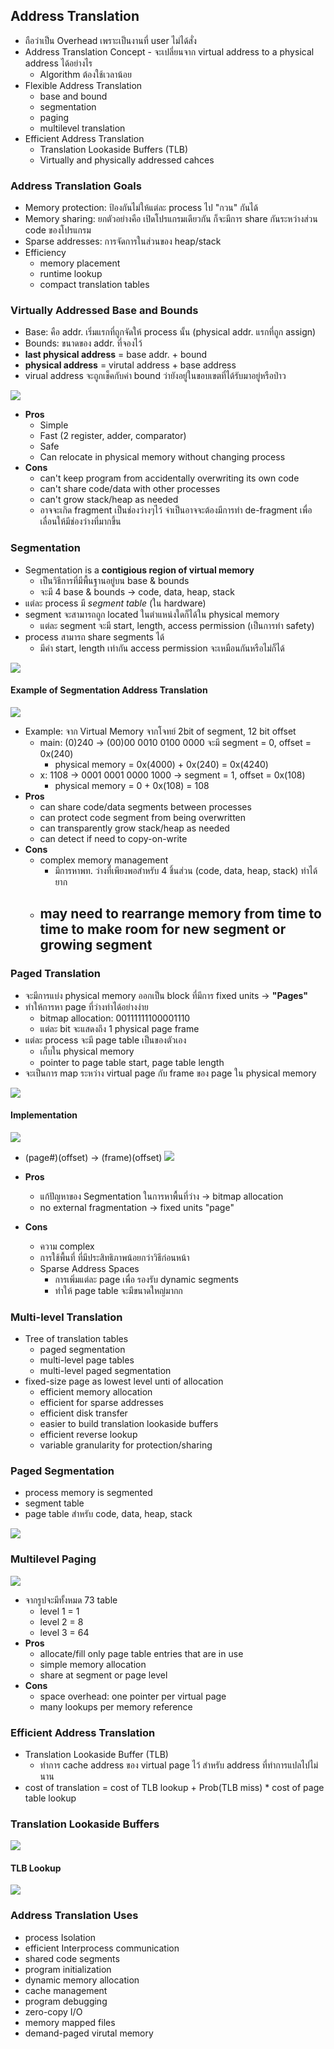 ## Address Translation
- ถือว่าเป็น Overhead เพราะเป็นงานที่ user ไม่ได้สั่ง
- Address Translation Concept - จะเปลี่ยนจาก virtual address to a physical address ได้อย่างไร
	- Algorithm ต้องใช้เวลาน้อย
- Flexible Address Translation
	- base and bound
	- segmentation
	- paging
	- multilevel translation
- Efficient Address Translation
	- Translation Lookaside Buffers (TLB)
	- Virtually and physically addressed cahces

### Address Translation Goals
- Memory protection: ป้องกันไม่ให้แต่ละ process ไป "กวน" กันได้
- Memory sharing: ยกตัวอย่างคือ เปิดโปรแกรมเดียวกัน ก็จะมีการ share กันระหว่างส่วน code ของโปรแกรม
- Sparse addresses: การจัดการในส่วนของ heap/stack
- Efficiency
	- memory placement
	- runtime lookup
	- compact translation tables

### Virtually Addressed Base and Bounds
- Base: คือ addr. เริ่มแรกที่ถูกจัดให้ process นั้น (physical addr. แรกที่ถูก assign)
- Bounds: ขนาดของ addr. ที่จองไว้
- **last physical address** = base addr. + bound
- **physical address** = virutal address + base address
- virual address จะถูกเช็คกับค่า bound ว่ายังอยู่ในขอบเขตที่ได้รับมาอยู่หรือป่าว 

![](https://media.discordapp.net/attachments/1014398974649708624/1037557105151975475/image.png?width=1194&height=685)

- **Pros**
	- Simple
	- Fast (2 register, adder, comparator)
	- Safe
	- Can relocate in physical memory without changing process
- **Cons**
	- can't keep program from accidentally overwriting its own code
	- can't share code/data with other processes
	- can't grow stack/heap as needed
	- อาจจะเกิด fragment เป็นช่องว่างๆไว้ จำเป็นอาจจะต้องมีการทำ de-fragment เพื่อเลื่อนให้มีช่องว่างที่มากขึ้น

### Segmentation
- Segmentation is a **contigious region of virtual memory**
	- เป็นวิธีการที่มีพื้นฐานอยู่บน base & bounds
	- จะมี 4 base & bounds -> code, data, heap, stack
- แต่ละ process มี *segment table* (ใน hardware)
- segment จะสามารถถูก located ในตำแหน่งใดก็ได้ใน physical memory
	- แต่ละ segment จะมี start, length, access permission (เป็นการทำ safety)
- process สามารถ share segments ได้
	- มีค่า start, length เท่ากัน access permission จะเหมือนกันหรือไม่ก็ได้

![](https://media.discordapp.net/attachments/1014398974649708624/1037565264981655692/image.png?width=1031&height=685)

#### Example of Segmentation Address Translation
![](https://media.discordapp.net/attachments/1014398974649708624/1037567876011397150/image.png?width=902&height=685)

- Example: จาก Virtual Memory จากโจทย์ 2bit of segment, 12 bit offset
	- main: (0)240 -> (00)00 0010 0100 0000 จะมี segment = 0, offset = 0x(240)
		- physical memory = 0x(4000) + 0x(240) = 0x(4240)
	- x: 1108 -> 0001 0001 0000 1000 -> segment = 1, offset = 0x(108)
		- physical memory = 0 + 0x(108) = 108
- **Pros**
	- can share code/data segments between processes
	- can protect code segment from being overwritten
	- can transparently grow stack/heap as needed
	- can detect if need to copy-on-write
- **Cons**
	- complex memory management
		- มีการหาพท. ว่างที่เพียงพอสำหรับ 4 ชิ้นส่วน (code, data, heap, stack) ทำได้ยาก
	- may need to rearrange memory from time to time to make room for new segment or growing segment
		-

###  Paged Translation
- จะมีการแบ่ง physical memory ออกเป็น block ที่มีการ fixed units -> **"Pages"**
- ทำให้การหา page ที่ว่างทำได้อย่างง่าย
	- bitmap allocation: 00111111100001110
	- แต่ละ bit จะแสดงถึง 1 physical page frame
- แต่ละ process จะมี page table เป็นของตัวเอง
	- เก็บใน physical memory
	- pointer to page table start, page table length
-  จะเป็นการ map ระหว่าง virtual page กับ frame ของ page ใน physical memory

![](https://media.discordapp.net/attachments/1014398974649708624/1037575894736322691/image.png?width=748&height=685)

#### Implementation
![](https://media.discordapp.net/attachments/1014398974649708624/1037576360715096094/image.png?width=822&height=685)
- (page#)(offset) -> (frame)(offset)
![](https://media.discordapp.net/attachments/1014398974649708624/1037577177446760509/image.png?width=788&height=685)

- **Pros**
	- แก้ปัญหาของ Segmentation ในการหาพื้นที่ว่าง -> bitmap allocation
	- no external fragmentation -> fixed units "page"
- **Cons**
	- ความ complex
	- การใช้พื้นที่ ที่มีประสิทธิภาพน้อยกว่าวิธีก่อนหน้า
	- Sparse Address Spaces
		- การเพิ่มแต่ละ page เพื่อ รองรับ dynamic segments
		- ทำให้ page table จะมีขนาดใหญ่มากก

### Multi-level Translation
- Tree of translation tables
	- paged segmentation
	- multi-level page tables
	- multi-level paged segmentation
- fixed-size page as lowest level unti of allocation
	- efficient memory allocation 
	- efficient for sparse addresses
	- efficient disk transfer
	- easier to build translation lookaside buffers
	- efficient reverse lookup
	- variable granularity for protection/sharing

### Paged Segmentation
- process memory is segmented
- segment table
- page table สำหรับ code, data, heap, stack

![](https://media.discordapp.net/attachments/1014398974649708624/1037584031358926939/image.png?width=851&height=685)

### Multilevel Paging

![](https://media.discordapp.net/attachments/1014398974649708624/1037585670983655424/image.png?width=775&height=685)
- จากรูปจะมีทั้งหมด 73 table
	- level 1 = 1
	- level 2 = 8
	- level 3 = 64
- **Pros**
	- allocate/fill only page table entries that are in use
	- simple memory allocation
	- share at segment or page level
- **Cons**
	- space overhead: one pointer per virtual page
	- many lookups per memory reference

### Efficient Address Translation
- Translation Lookaside Buffer (TLB)
	- ทำการ cache address ของ virtual page ไว้ สำหรับ address ที่ทำการแปลไปไม่นาน
- cost of translation = cost of TLB lookup + Prob(TLB miss) * cost of page table lookup

### Translation Lookaside Buffers

![](https://media.discordapp.net/attachments/1014398974649708624/1037590190698528778/image.png?width=848&height=685)

#### TLB Lookup
![](https://media.discordapp.net/attachments/1014398974649708624/1037590353949237339/image.png?width=840&height=685)

### Address Translation Uses
- process Isolation
- efficient Interprocess communication
- shared code segments
- program initialization
- dynamic memory allocation
- cache management
- program debugging
- zero-copy I/O
- memory mapped files
- demand-paged virutal memory
